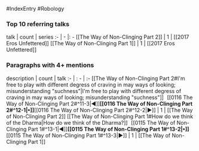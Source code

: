 #IndexEntry #Robology

### Top 10 referring talks
talk | count | series
:- | - |: -
[[The Way of Non-Clinging Part 2]] | 1 | [[2017 Eros Unfettered]]
[[The Way of Non-Clinging Part 1]] | 1 | [[2017 Eros Unfettered]]

### Paragraphs with 4+ mentions
description | count | talk
:- | : - | :-
[[The Way of Non-Clinging Part 2#I'm free to play with different degress of craving in may ways of looking; misunderstanding "suchness"\|I'm free to play with different degress of craving in may ways of looking; misunderstanding "suchness"]] &nbsp;&nbsp;[[0116 The Way of Non-Clinging Part 2#^11-3\|◀]]**[[0116 The Way of Non-Clinging Part 2#^12-1\|•]]**[[0116 The Way of Non-Clinging Part 2#^12-2\|▶]] | 1 | [[The Way of Non-Clinging Part 2]]
[[The Way of Non-Clinging Part 1#How do we think of the Dharma\|How do we think of the Dharma?]] &nbsp;&nbsp;[[0115 The Way of Non-Clinging Part 1#^13-1\|◀]]**[[0115 The Way of Non-Clinging Part 1#^13-2\|•]]**[[0115 The Way of Non-Clinging Part 1#^13-3\|▶]] | 1 | [[The Way of Non-Clinging Part 1]]

